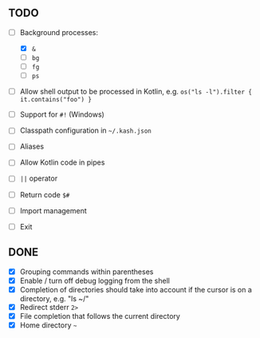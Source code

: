 ## TODO 

- [ ] Background processes:
    - [X] `&`
    - [ ] `bg`
    - [ ] `fg`
    - [ ] `ps`
- [ ] Allow shell output to be processed in Kotlin, e.g. `os("ls -l").filter { it.contains("foo") }`
- [ ] Support for `#!` (Windows)
- [ ] Classpath configuration in `~/.kash.json`
- [ ] Aliases
- [ ] Allow Kotlin code in pipes
- [ ] `||` operator
- [ ] Return code `$#`
- [ ] Import management
- [ ] Exit
 

## DONE

- [X] Grouping commands within parentheses
- [X] Enable / turn off debug logging from the shell
- [X] Completion of directories should take into account if the cursor is on a directory, e.g. "ls ~/<tab>"
- [X] Redirect stderr `2>`
- [X] File completion that follows the current directory
- [X] Home directory `~`
